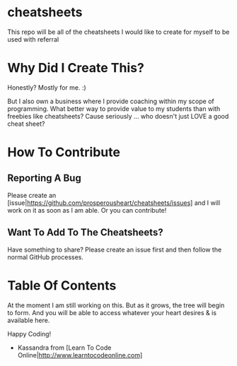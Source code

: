 # cheatsheets
This repo will be all of the cheatsheets I would like to create for myself to be used with referral

# Why Did I Create This?

Honestly? Mostly for me. :)

But I also own a business where I provide coaching within my scope of programming. What better way to provide value to my students than with freebies like cheatsheets? Cause seriously ... who doesn't just LOVE a good cheat sheet?

# How To Contribute

## Reporting A Bug

Please create an [issue|https://github.com/prosperousheart/cheatsheets/issues] and I will work on it as soon as I am able. Or you can contribute!

## Want To Add To The Cheatsheets?

Have something to share? Please create an issue first and then follow the normal GitHub processes.

# Table Of Contents

At the moment I am still working on this. But as it grows, the tree will begin to form. And you will be able to access whatever your heart desires & is available here.

Happy Coding!
- Kassandra from [Learn To Code Online|http://www.learntocodeonline.com]
